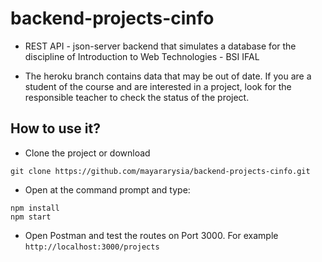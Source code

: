 # backend-projects-cinfo

* REST API - json-server backend that simulates a database for the discipline of Introduction to Web Technologies - BSI IFAL

* The heroku branch contains data that may be out of date. If you are a student of the course and are interested in a project, look for the responsible teacher to check the status of the project.

## How to use it?

* Clone the project or download

```
git clone https://github.com/mayararysia/backend-projects-cinfo.git
```

* Open at the command prompt and type:

```
npm install
npm start
```

* Open Postman and test the routes on Port 3000. For example `http://localhost:3000/projects`
